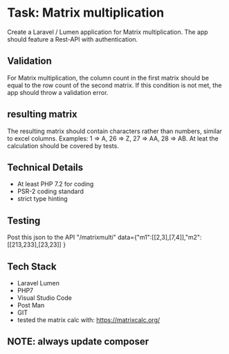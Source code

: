 # Task: Matrix multiplication

Create a Laravel / Lumen application for Matrix multiplication. The app should feature a Rest-API with authentication.

## Validation
For Matrix multiplication, the column count in the first matrix should be equal to the row count of the second matrix.
 If this condition is not met, the app should throw a validation error.

## resulting matrix 
The resulting matrix should contain characters rather than numbers, similar to excel columns.
 Examples: 1 => A, 26 => Z, 27 => AA, 28 => AB. At leat the calculation should be covered by tests.

## Technical Details
* At least PHP 7.2 for coding 
* PSR-2 coding standard
* strict type hinting

## Testing
Post this json to the API "/matrixmulti" data={"m1":[[2,3],[7,4]],"m2":[[213,233],[23,23]] }

## Tech Stack 
* Laravel Lumen
* PHP7
* Visual Studio Code
* Post Man
* GIT
* tested the matrix calc with: https://matrixcalc.org/

## NOTE: always update composer
